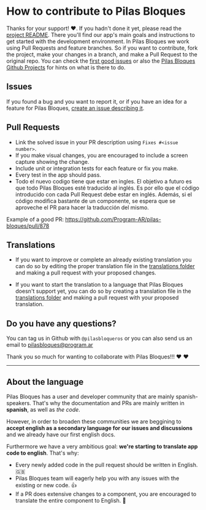 # How to contribute to Pilas Bloques

Thanks for your support! :heart:. If you hadn't done it yet, please read the [project README](https://github.com/Program-AR/pilas-bloques/blob/develop/README_en.md). There you'll find our app's main goals and instructions to get started with the development environment.
In Pilas Bloques we work using Pull Requests and feature branches. So if you want to contribute, fork the project, make your changes in a branch, and make a Pull Request to the original repo.
You can check the [first good issues](https://github.com/Program-AR/pilas-bloques/labels/good%20first%20issue) or also the [Pilas Bloques Github Projects](https://github.com/orgs/Program-AR/projects) for hints on what is there to do.

## Issues

If you found a bug and you want to report it, or if you have an idea for a feature for Pilas Bloques, [create an issue describing it](https://github.com/Program-AR/pilas-bloques/issues/new).

## Pull Requests

* Link the solved issue in your PR description using `Fixes #<issue number>`.
* If you make visual changes, you are encouraged to include a screen capture showing the change.
* Include unit or integration tests for each feature or fix you make.
* Every test in the app should pass.
* Todo el nuevo codigo tiene que estar en ingles. El objetivo a futuro es que todo Pilas Bloques esté traducido al inglés. Es por ello que el código introducido con cada Pull Request debe estar en inglés. Además, si el código modifica bastante de un componente, se espera que se aproveche el PR para hacer la traducción del mismo.

Example of a good PR: https://github.com/Program-AR/pilas-bloques/pull/878


## Translations

* If you want to improve or complete an already existing translation you can do so by editing the proper translation file in the [translations folder](https://github.com/Program-AR/pilas-bloques/tree/develop/translations) and making a pull request with your proposed changes.

* If you want to start the translation to a language that Pilas Bloques doesn't support yet, you can do so by creating a translation file in the [translations folder](https://github.com/Program-AR/pilas-bloques/tree/develop/translations) and making a pull request with your proposed translation.

## Do you have any questions?
You can tag us in Github with `@pilasbloqueros` or you can also send us an email to pilasbloques@program.ar


Thank you so much for wanting to collaborate with Pilas Bloques!!! :heart: :heart:

_____________

## About the language

Pilas Bloques has a user and developer community that are mainly spanish-speakers. That's why the documentation and PRs are mainly written in **spanish**, as well as _the code_.

However, in order to broaden these communities we are beggining to **accept english as a secondary language for our issues and discussions** and we already have our first english docs. 

Furthermore we have a very ambitious goal: **we're starting to translate app code to english**. That's why:

* Every newly added code in the pull request should be written in English. :gb: 
* Pilas Bloques team will eagerly help you with any issues with the existing or new code. :+1: 
* If a PR does extensive changes to a component, you are encouraged to translate the entire component to English. :mechanical_arm: 